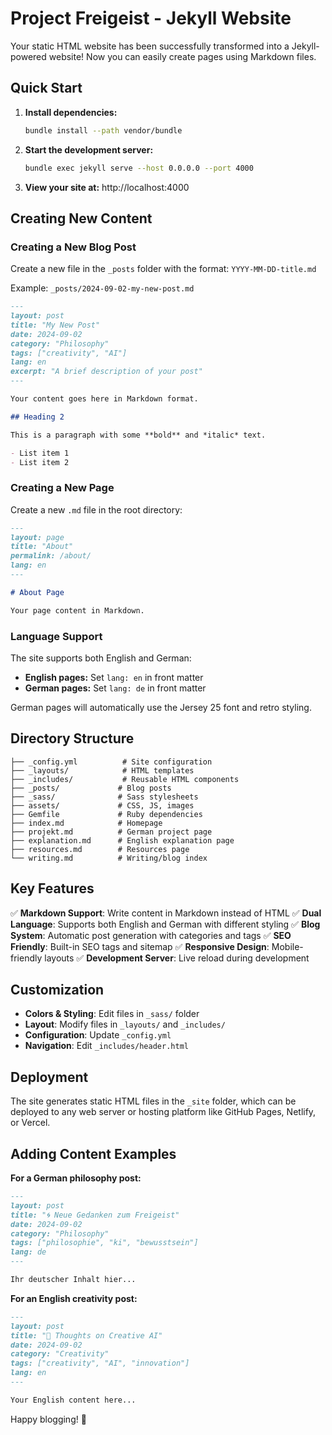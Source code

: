 # Project Freigeist - Jekyll Website

Your static HTML website has been successfully transformed into a Jekyll-powered website! Now you can easily create pages using Markdown files.

## Quick Start

1. **Install dependencies:**
   ```bash
   bundle install --path vendor/bundle
   ```

2. **Start the development server:**
   ```bash
   bundle exec jekyll serve --host 0.0.0.0 --port 4000
   ```

3. **View your site at:** http://localhost:4000

## Creating New Content

### Creating a New Blog Post

Create a new file in the `_posts` folder with the format: `YYYY-MM-DD-title.md`

Example: `_posts/2024-09-02-my-new-post.md`

```markdown
---
layout: post
title: "My New Post"
date: 2024-09-02
category: "Philosophy"
tags: ["creativity", "AI"]
lang: en
excerpt: "A brief description of your post"
---

Your content goes here in Markdown format.

## Heading 2

This is a paragraph with some **bold** and *italic* text.

- List item 1
- List item 2
```

### Creating a New Page

Create a new `.md` file in the root directory:

```markdown
---
layout: page
title: "About"
permalink: /about/
lang: en
---

# About Page

Your page content in Markdown.
```

### Language Support

The site supports both English and German:

- **English pages:** Set `lang: en` in front matter
- **German pages:** Set `lang: de` in front matter

German pages will automatically use the Jersey 25 font and retro styling.

## Directory Structure

```
├── _config.yml          # Site configuration
├── _layouts/            # HTML templates
├── _includes/           # Reusable HTML components
├── _posts/             # Blog posts
├── _sass/              # Sass stylesheets
├── assets/             # CSS, JS, images
├── Gemfile             # Ruby dependencies
├── index.md            # Homepage
├── projekt.md          # German project page
├── explanation.md      # English explanation page
├── resources.md        # Resources page
└── writing.md          # Writing/blog index
```

## Key Features

✅ **Markdown Support**: Write content in Markdown instead of HTML
✅ **Dual Language**: Supports both English and German with different styling
✅ **Blog System**: Automatic post generation with categories and tags
✅ **SEO Friendly**: Built-in SEO tags and sitemap
✅ **Responsive Design**: Mobile-friendly layouts
✅ **Development Server**: Live reload during development

## Customization

- **Colors & Styling**: Edit files in `_sass/` folder
- **Layout**: Modify files in `_layouts/` and `_includes/`
- **Configuration**: Update `_config.yml`
- **Navigation**: Edit `_includes/header.html`

## Deployment

The site generates static HTML files in the `_site` folder, which can be deployed to any web server or hosting platform like GitHub Pages, Netlify, or Vercel.

## Adding Content Examples

**For a German philosophy post:**
```markdown
---
layout: post
title: "🌀 Neue Gedanken zum Freigeist"
date: 2024-09-02
category: "Philosophy"
tags: ["philosophie", "ki", "bewusstsein"]
lang: de
---

Ihr deutscher Inhalt hier...
```

**For an English creativity post:**
```markdown
---
layout: post
title: "💭 Thoughts on Creative AI"
date: 2024-09-02
category: "Creativity"
tags: ["creativity", "AI", "innovation"]
lang: en
---

Your English content here...
```

Happy blogging! 🚀